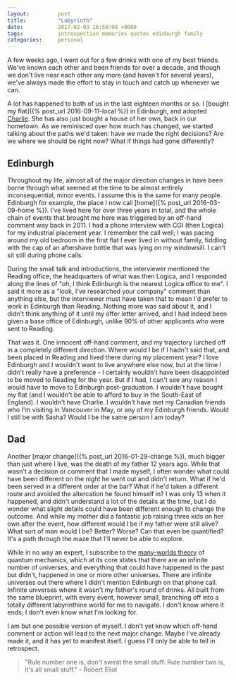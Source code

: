 ```yaml
---
layout:         post
title:          "Labyrinth"
date:           2017-02-03 16:50:00 +0000
tags:           introspection memories quotes edinburgh family
categories:     personal
---
```


A few weeks ago, I went out for a few drinks with one of my best friends. We've known each other and been friends for over a decade, and though we don't live near each other any more (and haven't for several years), we've always made the effort to stay in touch and catch up whenever we can.

<!-- Read More -->

A lot has happened to both of us in the last eighteen months or so. I [bought my flat]({% post_url 2016-09-11-local %}) in Edinburgh, and adopted [Charlie][charlie-blog-posts]. She has also just bought a house of her own, back in our hometown. As we reminisced over how much has changed, we started talking about the paths we'd taken: have we made the right decisions? Are we where we should be right now? What if things had gone differently?

## Edinburgh

Throughout my life, almost all of the major direction changes in have been borne through what seemed at the time to be almost entirely inconsequential, minor events. I assume this is the same for many people. Edinburgh for example, the place I now call [home]({% post_url 2016-03-09-home %}). I've lived here for over three years in total, and the whole chain of events that brought me here was triggered by an off-hand comment way back in 2011. I had a phone interview with CGI (then Logica) for my industrial placement year. I remember the call well; I was pacing around my old bedroom in the first flat I ever lived in without family, fiddling with the cap of an aftershave bottle that was lying on my windowsill. I can't sit still during phone calls.

During the small talk and introductions, the interviewer mentioned the Reading office, the headquarters of what was then Logica, and I responded along the lines of "oh, I think Edinburgh is the nearest Logica office to me". I said it more as a "look, I've researched your company" comment than anything else, but the interviewer must have taken that to mean I'd prefer to work in Edinburgh than Reading. Nothing more was said about it, and I didn't think anything of it until my offer letter arrived, and I had indeed been given a base office of Edinburgh, unlike 90% of other applicants who were sent to Reading.

That was it. One innocent off-hand comment, and my trajectory lurched off in a completely different direction. Where would I be if I hadn't said that, and been placed in Reading and lived there during my placement year? I love Edinburgh and I wouldn't want to live anywhere else now, but at the time I didn't really have a preference - I certainly wouldn't have been disappointed to be moved to Reading for the year. But if I had, I can't see any reason I would have to move to Edinburgh post-graduation. I wouldn't have bought my flat (and I wouldn't be able to afford to buy in the South-East of England). I wouldn't have Charlie. I wouldn't have met my Canadian friends who I'm visiting in Vancouver in May, or any of my Edinburgh friends. Would I still be with Sasha? Would I be the same person I am today?

## Dad

Another [major change]({% post_url 2016-01-29-change %}), much bigger than just where I live, was the death of my father 12 years ago. While that wasn't a decision or comment that I made myself, I often wonder what could have been different on the night he went out and didn't return. What if he'd been served in a different order at the bar? What if he'd taken a different route and avoided the altercation he found himself in? I was only 13 when it happened, and didn't understand a lot of the details at the time, but I do wonder what slight details could have been different enough to change the outcome. And while my mother did a fantastic job raising three kids on her own after the event, how different would I be if my father were still alive? What sort of man would I be? Better? Worse? Can that even be quantified? It's a path through the maze that I'll never be able to explore.

While in no way an expert, I subscribe to the [many-worlds theory][many-worlds-wikipedia] of quantum mechanics, which at its core states that there are an infinite number of universes, and everything that could have happened in the past but didn't, happened in one or more other universes. There are infinite universes out there where I didn't mention Edinburgh on that phone call. Infinite universes where it wasn't my father's round of drinks. All built from the same blueprint, with every event, however small, branching off into a totally different labyrinthine world for me to navigate. I don't know where it ends; I don't even know what I'm looking for.

I am but one possible version of myself. I don't yet know which off-hand comment or action will lead to the next major change. Maybe I've already made it, and it has yet to manifest itself. I guess I'll only be able to tell in retrospect.

> "Rule number one is, don't sweat the small stuff. Rule number two is, it's all small stuff." - Robert Eliot

[charlie-blog-posts]: http://blog.camerondoyle.co.uk/#charlie
[many-worlds-wikipedia]: https://en.wikipedia.org/wiki/Many-worlds_interpretation